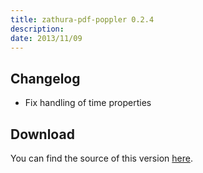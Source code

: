 ```yaml
---
title: zathura-pdf-poppler 0.2.4
description:  
date: 2013/11/09
---
```


## Changelog

* Fix handling of time properties

## Download
You can find the source of this version
[here](/projects/zathura/plugins/zathura-pdf-poppler/).
